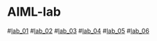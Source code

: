 # AIML-lab
#[lab_01](https://github.com/2303A52378/AIML-lab/blob/main/AIML_Assign_1.ipynb)
#[lab_02](https://github.com/2303A52378/AIML-lab/blob/main/AIML_Assign_2.ipynb)
#[lab_03](https://github.com/2303A52378/AIML-lab/blob/main/AIML_Assign_3.ipynb)
#[lab_04](https://github.com/2303A52378/AIML-lab/blob/main/AIML_Assign_4.ipynb)
#[lab_05](https://github.com/2303A52378/AIML-lab/blob/main/AIML_Assign_5.ipynb)
#[lab_06](https://github.com/2303A52378/AIML-lab/blob/main/AIML_Assign_6.ipynb)
